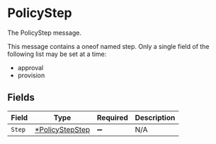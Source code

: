 # PolicyStep

The PolicyStep message.

This message contains a oneof named step. Only a single field of the following list may be set at a time:
  - approval
  - provision



## Fields

| Field                                                    | Type                                                     | Required                                                 | Description                                              |
| -------------------------------------------------------- | -------------------------------------------------------- | -------------------------------------------------------- | -------------------------------------------------------- |
| `Step`                                                   | [*PolicyStepStep](../../models/shared/policystepstep.md) | :heavy_minus_sign:                                       | N/A                                                      |